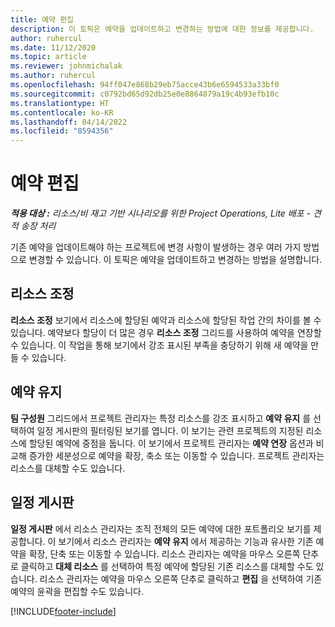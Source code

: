 ```yaml
---
title: 예약 편집
description: 이 토픽은 예약을 업데이트하고 변경하는 방법에 대한 정보를 제공합니다.
author: ruhercul
ms.date: 11/12/2020
ms.topic: article
ms.reviewer: johnmichalak
ms.author: ruhercul
ms.openlocfilehash: 94ff047e868b29eb75acce43b6e6594533a33bf0
ms.sourcegitcommit: c0792bd65d92db25e0e8864879a19c4b93efb10c
ms.translationtype: HT
ms.contentlocale: ko-KR
ms.lasthandoff: 04/14/2022
ms.locfileid: "8594356"
---
```

# <a name="edit-bookings"></a>예약 편집

_**적용 대상 :** 리소스/비 재고 기반 시나리오를 위한 Project Operations, Lite 배포 - 견적 송장 처리_


기존 예약을 업데이트해야 하는 프로젝트에 변경 사항이 발생하는 경우 여러 가지 방법으로 변경할 수 있습니다. 이 토픽은 예약을 업데이트하고 변경하는 방법을 설명합니다.

## <a name="resource-reconciliation"></a>리소스 조정

**리소스 조정** 보기에서 리소스에 할당된 예약과 리소스에 할당된 작업 간의 차이를 볼 수 있습니다. 예약보다 할당이 더 많은 경우 **리소스 조정** 그리드를 사용하여 예약을 연장할 수 있습니다. 이 작업을 통해 보기에서 강조 표시된 부족을 충당하기 위해 새 예약을 만들 수 있습니다.

## <a name="maintain-bookings"></a>예약 유지

**팀 구성원** 그리드에서 프로젝트 관리자는 특정 리소스를 강조 표시하고 **예약 유지** 를 선택하여 일정 게시판의 필터링된 보기를 엽니다. 이 보기는 관련 프로젝트의 지정된 리소스에 할당된 예약에 중점을 둡니다. 이 보기에서 프로젝트 관리자는 **예약 연장** 옵션과 비교해 증가한 세분성으로 예약을 확장, 축소 또는 이동할 수 있습니다. 프로젝트 관리자는 리소스를 대체할 수도 있습니다.

## <a name="schedule-board"></a>일정 게시판

**일정 게시판** 에서 리소스 관리자는 조직 전체의 모든 예약에 대한 포트폴리오 보기를 제공합니다. 이 보기에서 리소스 관리자는 **예약 유지** 에서 제공하는 기능과 유사한 기존 예약을 확장, 단축 또는 이동할 수 있습니다. 리소스 관리자는 예약을 마우스 오른쪽 단추로 클릭하고 **대체 리소스** 를 선택하여 특정 예약에 할당된 기존 리소스를 대체할 수도 있습니다. 리소스 관리자는 예약을 마우스 오른쪽 단추로 클릭하고 **편집** 을 선택하여 기존 예약의 윤곽을 편집할 수도 있습니다.


[!INCLUDE[footer-include](../includes/footer-banner.md)]